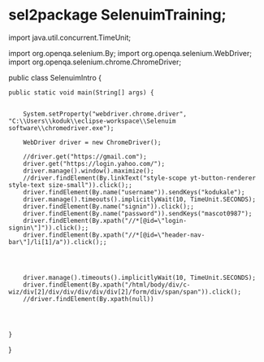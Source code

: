 # sel2package SelenuimTraining;

import java.util.concurrent.TimeUnit;

import org.openqa.selenium.By;
import org.openqa.selenium.WebDriver;
import org.openqa.selenium.chrome.ChromeDriver;

public class SelenuimIntro {

	public static void main(String[] args) {
	
	
		System.setProperty("webdriver.chrome.driver", "C:\\Users\\koduk\\eclipse-workspace\\Selenuim software\\chromedriver.exe");
	
		WebDriver driver = new ChromeDriver();
		
		//driver.get("https://gmail.com");
		driver.get("https://login.yahoo.com/");
		driver.manage().window().maximize();
		//driver.findElement(By.linkText("style-scope yt-button-renderer style-text size-small")).click();;
		driver.findElement(By.name("username")).sendKeys("kodukale");
		driver.manage().timeouts().implicitlyWait(10, TimeUnit.SECONDS);
		driver.findElement(By.name("signin")).click();;
		driver.findElement(By.name("password")).sendKeys("mascot0987");
		driver.findElement(By.xpath("//*[@id=\"login-signin\"]")).click();;
		driver.findElement(By.xpath("//*[@id=\"header-nav-bar\"]/li[1]/a")).click();;
		
		
		
		
		driver.manage().timeouts().implicitlyWait(10, TimeUnit.SECONDS);
		driver.findElement(By.xpath("/html/body/div/c-wiz/div[2]/div/div/div/div/div[2]/form/div/span/span")).click();
		//driver.findElement(By.xpath(null))
		
		
		
		
	}

}
